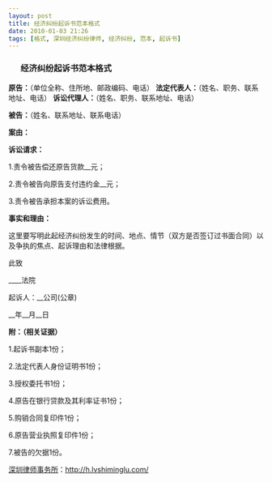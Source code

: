 ```yaml
---
layout: post
title: 经济纠纷起诉书范本格式
date: 2010-01-03 21:26
tags: [格式, 深圳经济纠纷律师, 经济纠纷, 范本, 起诉书]
---
```

<ol>
<h3>经济纠纷起诉书范本格式</h3>
</ol>
<strong>原告：</strong>（单位全称、住所地、邮政编码、电话）
<strong>法定代表人：</strong>（姓名、职务、联系地址、电话）
<strong>诉讼代理人：</strong>（姓名、职务、联系地址、电话）

<strong>被告：</strong>（姓名、联系地址、联系电话）

<strong>案由：</strong>

<strong>诉讼请求：</strong>

1.责令被告偿还原告货款__元；

2.责令被告向原告支付违约金__元；

3.责令被告承担本案的诉讼费用。

<strong>事实和理由：</strong>

这里要写明此起经济纠纷发生的时间、地点、情节（双方是否签订过书面合同）以及争执的焦点、起诉理由和法律根据。

此致

____法院

起诉人：__公司(公章)

__年__月__日

<strong>附：（相关证据）</strong>

1.起诉书副本1份；

2.法定代表人身份证明书1份；

3.授权委托书1份；

4.原告在银行贷款及其利率证书1份；

5.购销合同复印件1份；

6.原告营业执照复印件1份；

7.被告的欠据1份。

<a href="http://h.lvshiminglu.com/">深圳律师事务所</a>：<a href="http://h.lvshiminglu.com/">http://h.lvshiminglu.com/</a>

